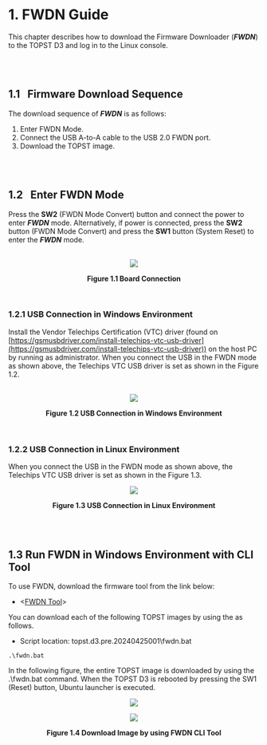 # 1. FWDN Guide

This chapter describes how to download the Firmware Downloader (***FWDN***) to the TOPST D3 and log in to the Linux console.

<br><br>

## 1.1   Firmware Download Sequence

The download sequence of ***FWDN*** is as follows:

1. Enter FWDN Mode.
2. Connect the USB A-to-A cable to the USB 2.0 FWDN port.
3. Download the TOPST image.

<br><br>

## 1.2   Enter FWDN Mode

Press the **SW2** (FWDN Mode Convert) button and connect the power to enter ***FWDN*** mode. Alternatively, if power is connected, press the **SW2** button (FWDN Mode Convert) and press the **SW1** button (System Reset) to enter the ***FWDN*** mode.

<br>
<div align="center">
    <img src="https://github.com/topst-development/Documentation/assets/161264431/36eb6816-9cce-489a-ba6c-cd762174cdb0" >
    <p><strong>Figure 1.1 Board Connection</strong></p>
</div>
<br>

### 1.2.1 USB Connection in Windows Environment

Install the Vendor Telechips Certification (VTC) driver (found on [https://gsmusbdriver.com/install-telechips-vtc-usb-driver](https://gsmusbdriver.com/install-telechips-vtc-usb-driver)) on the host PC by running as administrator. When you connect the USB in the FWDN mode as shown above, the Telechips VTC USB driver is set as shown in the Figure 1.2.

<br>
<div align="center">
    <img src="https://github.com/topst-development/Documentation/assets/161264431/d5a2ddf6-7053-4e6c-a387-9f8577b5dd98" >
    <p><strong>Figure 1.2 USB Connection in Windows Environment</strong></p>
</div>

<br/>

### 1.2.2 USB Connection in Linux Environment

When you connect the USB in the FWDN mode as shown above, the Telechips VTC USB driver is set as shown in the Figure 1.3.

<p align="center"><img src="https://github.com/topst-development/Documentation/assets/161264431/cc4a4d07-9376-4122-bded-ae06ca3fa619"></p>
<p align="center"><strong>Figure 1.3 USB Connection in Linux Environment</strong></p>


<br><br>

## 1.3 Run FWDN in Windows Environment with CLI Tool
  
To use FWDN, download the firmware tool from the link below:

- <[FWDN Tool](https://drive.google.com/file/d/1UzArkpt-Aw67YhAMtlSfkELEHYBMBqT7/view?usp=sharing)>

You can download each of the following TOPST images by using the as follows.

- Script location: topst.d3.pre.20240425001\fwdn.bat


```
.\fwdn.bat
```
In the following figure, the entire TOPST image is downloaded by using the .\fwdn.bat command.
When the TOPST D3 is rebooted by pressing the SW1 (Reset) button, Ubuntu launcher is executed.
<br/>
<p align="center"><img src="https://github.com/topst-development/Documentation/assets/161264431/38980fa5-3ac4-47a8-a188-06242c02f5de"></p>
<p align="center"><img src="https://github.com/topst-development/Documentation/assets/161264431/8be77288-79d8-4c26-964a-a569cb309f64"></p>
<p align="center"><strong>Figure 1.4 Download Image by using FWDN CLI Tool</strong></p>

<br/><br/>

